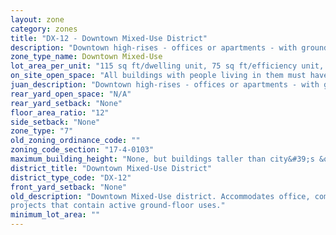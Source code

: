 ```yaml
---
layout: zone
category: zones
title: "DX-12 - Downtown Mixed-Use District"
description: "Downtown high-rises - offices or apartments - with ground-floor stores. Prevalent on the edges of Loop: east of Dearborn Ave, in River North, the South Loop, and the West Loop."
zone_type_name: Downtown Mixed-Use
lot_area_per_unit: "115 sq ft/dwelling unit, 75 sq ft/efficiency unit, 60 sq ft/SRO unit"
on_site_open_space: "All buildings with people living in them must have at least 36 sq ft of on-site open space per dwelling unit. (See 17-4-0410-A)"
juan_description: "Downtown high-rises - offices or apartments - with ground-floor stores. Prevalent on the edges of Loop&#58; east of Dearborn Ave, in River North, the South Loop, and the West Loop."
rear_yard_open_space: "N/A"
rear_yard_setback: "None"
floor_area_ratio: "12"
side_setback: "None"
zone_type: "7"
old_zoning_ordinance_code: ""
zoning_code_section: "17-4-0103"
maximum_building_height: "None, but buildings taller than city&#39;s &quot;building height thresholds&quot; require Planned Development review."
district_title: "Downtown Mixed-Use District"
district_type_code: "DX-12"
front_yard_setback: "None"
old_description: "Downtown Mixed-Use district. Accommodates office, commercial, public, institutional and residential development. The district promotes vertical mixed-use (residential/nonresidential) 
projects that contain active ground-floor uses."
minimum_lot_area: ""
---
```

